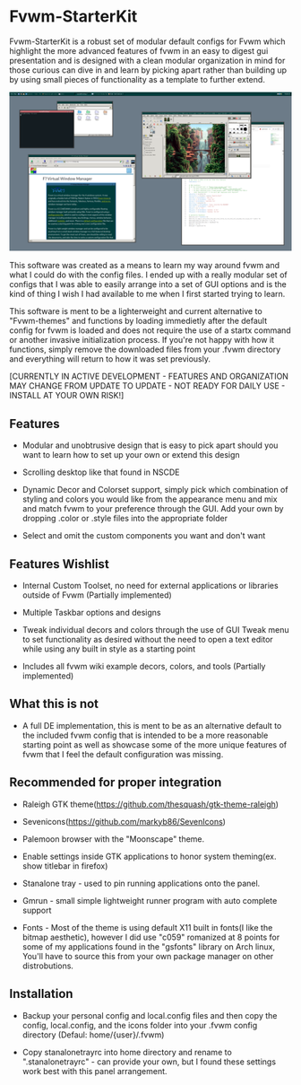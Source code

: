 # Fvwm-StarterKit
Fvwm-StarterKit is a robust set of modular default configs for Fvwm which highlight the more advanced features of fvwm in an easy to digest gui presentation and is designed with a  clean modular organization in mind for those curious can dive in and learn by picking apart rather than building up by using small pieces of functionality as a template to further extend.

![Preview](screenshot.png?raw=true "Preview Screenshot")

This software was created as a means to learn my way around fvwm and what I could do with the config files. I ended up with a really modular set of configs that I was able to easily arrange into a set of GUI options and is the kind of thing I wish I had available to me when I first started trying to learn. 

This software is ment to be a lighterweight and current alternative to "Fvwm-themes" and functions by loading immedietly after the default config for fvwm is loaded and does not require the use of a startx command or another invasive initialization process. If you're not happy with how it functions, simply remove the downloaded files from your .fvwm directory and everything will return to how it was set previously.

[CURRENTLY IN ACTIVE DEVELOPMENT - FEATURES AND ORGANIZATION MAY CHANGE FROM UPDATE TO UPDATE - NOT READY FOR DAILY USE - INSTALL AT YOUR OWN RISK!]

## Features

* Modular and unobtrusive design that is easy to pick apart should you want to learn how to set up your own or extend this design

* Scrolling desktop like that found in NSCDE

* Dynamic Decor and Colorset support, simply pick which combination of styling and colors you would like from the appearance menu and mix and match fvwm to your preference through the GUI. Add your own by dropping .color or .style files into the appropriate folder

* Select and omit the custom components you want and don't want

## Features Wishlist

* Internal Custom Toolset, no need for external applications or libraries outside of Fvwm (Partially implemented)

* Multiple Taskbar options and designs

* Tweak individual decors and colors through the use of GUI Tweak menu to set functionality as desired without the need to open a text editor while using any built in style as a starting point

* Includes all fvwm wiki example decors, colors, and tools (Partially implemented)

## What this is not
* A full DE implementation, this is ment to be as an alternative default to the included fvwm config that is intended to be a more reasonable starting point as well as showcase some of the more unique features of fvwm that I feel the default configuration was missing. 

## Recommended for proper integration

* Raleigh GTK theme(https://github.com/thesquash/gtk-theme-raleigh)

* Sevenicons(https://github.com/markyb86/SevenIcons)

* Palemoon browser with the "Moonscape" theme.

* Enable settings inside GTK applications to honor system theming(ex. show titlebar in firefox)

* Stanalone tray - used to pin running applications onto the panel.

* Gmrun - small simple lightweight runner program with auto complete support

* Fonts - Most of the theme is using default X11 built in fonts(I like the bitmap aesthetic), however I did use "c059" romanized at 8 points for some of my applications found in the "gsfonts" library on Arch linux, You'll have to source this from your own package manager on other distrobutions.

## Installation

* Backup your personal config and local.config files and then copy the config, local.config, and the icons folder into your .fvwm config directory (Defaul: home/{user}/.fvwm)

* Copy stanalonetrayrc into home directory and rename to ".stanalonetrayrc" - can provide your own, but I found these settings work best with this panel arrangement.
